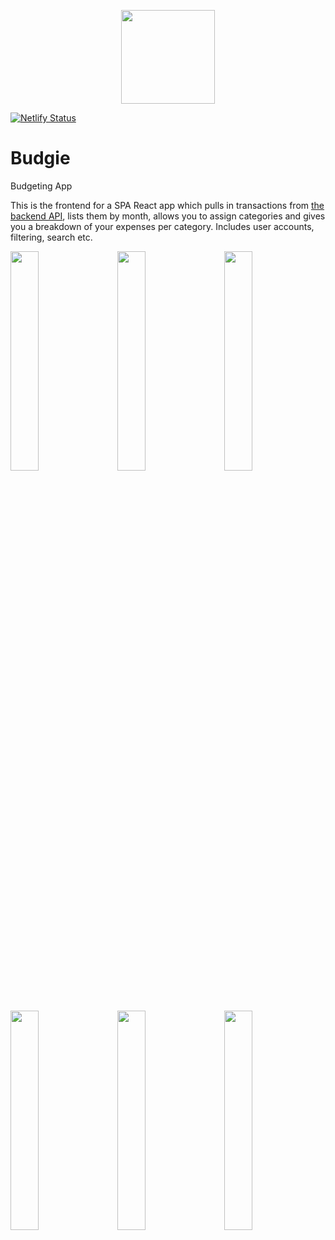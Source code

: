 <p align="center">
  <a href="https://mrseanbaines-budgie-staging.netlify.app" target="_blank">
    <img src="https://user-images.githubusercontent.com/24367010/86540013-51661480-bef9-11ea-82e1-a26e9a9de218.png" alt="" width="150" />
  </a>
</p>

[![Netlify Status](https://api.netlify.com/api/v1/badges/176c85ff-5dca-4ff2-894c-af35e2646712/deploy-status)](https://app.netlify.com/sites/mrseanbaines-budgie-staging/deploys)

# Budgie

Budgeting App

This is the frontend for a SPA React app which pulls in transactions from [the backend API](https://github.com/mrseanbaines/budgie-backend), lists them by month, allows you to assign categories and gives you a breakdown of your expenses per category. Includes user accounts, filtering, search etc.

<p>
  <img src="https://user-images.githubusercontent.com/24367010/86539751-03e8a800-bef7-11ea-9cf9-af98d6580cfb.png" alt="" width="30%" />
  &nbsp;
  &nbsp;
  <img src="https://user-images.githubusercontent.com/24367010/86539781-34c8dd00-bef7-11ea-9ad1-c09cecd88adc.png" alt="" width="30%" />
  &nbsp;
  &nbsp;
  <img src="https://user-images.githubusercontent.com/24367010/86539806-79547880-bef7-11ea-8029-f53ef6107c5b.png" alt="" width="30%" />
</p>

<br />

<p>
  <img src="https://user-images.githubusercontent.com/24367010/86539829-b02a8e80-bef7-11ea-877c-3e0d38472e54.png" alt="" width="30%" />
  &nbsp;
  &nbsp;
  <img src="https://user-images.githubusercontent.com/24367010/86539831-b3be1580-bef7-11ea-9144-c3e88fdd99f7.png" alt="" width="30%" />
  &nbsp;
  &nbsp;
  <img src="https://user-images.githubusercontent.com/24367010/86539835-b587d900-bef7-11ea-88b8-dcb0a6f0f266.png" alt="" width="30%" />
</p>
